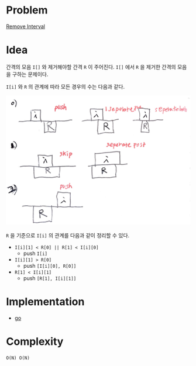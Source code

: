 # Problem

[Remove Interval](https://leetcode.com/problems/remove-interval/)

# Idea

간격의 모음 `I[]` 와 제거해야할 간격 `R` 이 주어진다. `I[]` 에서 `R` 
을 제거한 간격의 모음을 구하는 문제이다.

`I[i]` 와 `R` 의 관계에 따라 모든 경우의 수는 다음과 같다.

![](cases.png)

`R` 을 기준으로 `I[i]` 의 관계를 다음과 같이 정리할 수 있다.

* `I[i][1] < R[0] || R[1] < I[i][0]`
  * push `I[i]`
* `I[i][1] > R[0]`
  * push `[I[i][0], R[0]]`
* `R[1] < I[i][1]`
  * push `[R[1], I[i][1]]`

# Implementation

* [go](a.go)

# Complexity

```
O(N) O(N)
```
